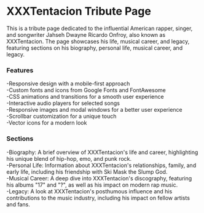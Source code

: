 # XXXTentacion Tribute Page
This is a tribute page dedicated to the influential American rapper, singer, and songwriter Jahseh Dwayne Ricardo Onfroy, also known as XXXTentacion. The page showcases his life, musical career, and legacy, featuring sections on his biography, personal life, musical career, and legacy.

<h3>Features</h3>
-Responsive design with a mobile-first approach<br>
-Custom fonts and icons from Google Fonts and FontAwesome<br>
-CSS animations and transitions for a smooth user experience<br>
-Interactive audio players for selected songs<br>
-Responsive images and modal windows for a better user experience<br>
-Scrollbar customization for a unique touch<br>
-Vector icons for a modern look<br>
<h3>Sections</h3>
-Biography: A brief overview of XXXTentacion's life and career, highlighting his unique blend of hip-hop, emo, and punk rock.<br>
-Personal Life: Information about XXXTentacion's relationships, family, and early life, including his friendship with Ski Mask the Slump God.<br>
-Musical Career: A deep dive into XXXTentacion's discography, featuring his albums "17" and "?", as well as his impact on modern rap music.<br>
-Legacy: A look at XXXTentacion's posthumous influence and his contributions to the music industry, including his impact on fellow artists and fans.<br>
